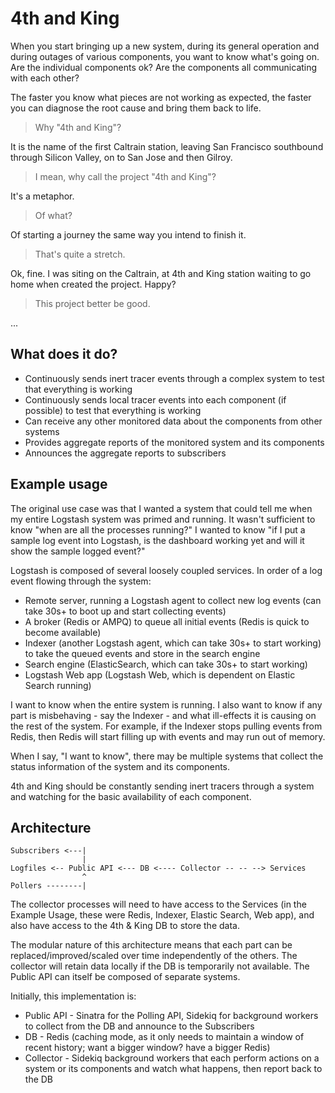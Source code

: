# 4th and King

When you start bringing up a new system, during its general operation and during outages of various components, you want to know what's going on. Are the individual components ok? Are the components all communicating with each other?

The faster you know what pieces are not working as expected, the faster you can diagnose the root cause and bring them back to life.

> Why "4th and King"? 

It is the name of the first Caltrain station, leaving San Francisco southbound through Silicon Valley, on to San Jose and then Gilroy.

> I mean, why call the project "4th and King"? 

It's a metaphor.

> Of what?

Of starting a journey the same way you intend to finish it.

> That's quite a stretch.

Ok, fine. I was siting on the Caltrain, at 4th and King station waiting to go home when created the project. Happy?

> This project better be good.

...

## What does it do?

* Continuously sends inert tracer events through a complex system to test that everything is working
* Continuously sends local tracer events into each component (if possible) to test that everything is working
* Can receive any other monitored data about the components from other systems
* Provides aggregate reports of the monitored system and its components
* Announces the aggregate reports to subscribers

## Example usage

The original use case was that I wanted a system that could tell me when my entire Logstash system was primed and running. It wasn't sufficient to know "when are all the processes running?" I wanted to know "if I put a sample log event into Logstash, is the dashboard working yet and will it show the sample logged event?"

Logstash is composed of several loosely coupled services. In order of a log event flowing through the system:

* Remote server, running a Logstash agent to collect new log events (can take 30s+ to boot up and start collecting events)
* A broker (Redis or AMPQ) to queue all initial events (Redis is quick to become available)
* Indexer (another Logstash agent, which can take 30s+ to start working) to take the queued events and store in the search engine
* Search engine (ElasticSearch, which can take 30s+ to start working)
* Logstash Web app (Logstash Web, which is dependent on Elastic Search running)

I want to know when the entire system is running. I also want to know if any part is misbehaving - say the Indexer - and what ill-effects it is causing on the rest of the system. For example, if the Indexer stops pulling events from Redis, then Redis will start filling up with events and may run out of memory.

When I say, "I want to know", there may be multiple systems that collect the status information of the system and its components. 

4th and King should be constantly sending inert tracers through a system and watching for the basic availability of each component.

## Architecture

```
Subscribers <---|
                |
Logfiles <-- Public API <--- DB <---- Collector -- -- --> Services
                ^
Pollers --------|
```

The collector processes will need to have access to the Services (in the Example Usage, these were Redis, Indexer, Elastic Search, Web app), and also have access to the 4th & King DB to store the data.

The modular nature of this architecture means that each part can be replaced/improved/scaled over time independently of the others. The collector will retain data locally if the DB is temporarily not available. The Public API can itself be composed of separate systems.

Initially, this implementation is:

* Public API - Sinatra for the Polling API, Sidekiq for background workers to collect from the DB and announce to the Subscribers
* DB - Redis (caching mode, as it only needs to maintain a window of recent history; want a bigger window? have a bigger Redis)
* Collector - Sidekiq background workers that each perform actions on a system or its components and watch what happens, then report back to the DB


